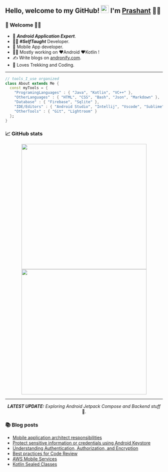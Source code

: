 ## Hello, welcome to my GitHub! <img src="https://raw.githubusercontent.com/zluvsand/zluvsand/master/wave.gif" width="25px"> I'm [Prashant]() 🙋‍♂️

### 🎍 Welcome 👨‍💻

- 👦 ***Android Application Expert***.
- 👨‍💻 ***#SelfTaught*** Developer.
- 📱 Mobile App developer.
- 👨‍💻 Mostly working on ❤️Android ❤️Kotlin !
- ✍️ Write blogs on [andronify.com](https://andronify.com).
- 🚵 Loves Trekking and Coding.

<hr></hr>

```dart
// tools_I_use organized
class About extends Me { 
  const myTools = {  
    "ProgramingLanguages" : { "Java", "Kotlin", "VC++" },
    "OtherLanguages" : { "HTML", "CSS", "Bash", "Json", "Markdown" },
    "Database" : { "Firebase", "Sqlite" },
    "IDE/Editors" : { "Android Studio", "Intellij", "Vscode", "Sublime" },
    "OtherTools" : { "Git", "Lightroom" }
  };
}
```

### 📈 GitHub stats

<div align="center" >
<a  href="https://github.com/prbale">
<p align = "center">
  <img src = "https://github-readme-stats.vercel.app/api?username=prbale&show_icons=true&theme=dracula" width = 400>
  <img src = "https://github-readme-streak-stats.herokuapp.com?user=prbale&theme=dracula" width = 400>
</p>

</a>
<hr></hr>

_**LATEST UPDATE:**_ _Exploring Android Jetpack Compose and Backend stuff_ 🥽.
</div>

### 📚 Blog posts
- [Mobile application architect responsibilities](https://andronify.com/mobile-application-architect-responsibilities/)
- [Protect sensitive information or credentials using Android Keystore](https://andronify.com/android-keystore/)
- [Understanding Authentication, Authorization, and Encryption](https://andronify.com/auth-autho-encr/)
- [Best practices for Code Review](https://andronify.com/best-code-review-practices/)
- [AWS Mobile Services](https://andronify.com/aws-mobile-services/)
- [Kotlin Sealed Classes](https://andronify.com/sealed-classe/)<p></p>

